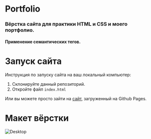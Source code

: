 # Portfolio
### Вёрстка сайта для практики HTML и CSS и моего портфолио. 
#### Применение семантических тегов.

# Запуск сайта
Инструкция по запуску сайта на ваш локальный компьютер:
   1. Склонируйте данный репозиторий.
   2. Откройте файл ```index.html```
   
Или вы можете просто зайти на [сайт](https://kriswis.github.io/Portfolio/), загруженный на Github Pages.
 # Макет вёрстки
![Desktop](https://github.com/KrisWis/Portfolio/assets/94256853/db052fd0-20b2-4db7-ad48-9b4077578338)
